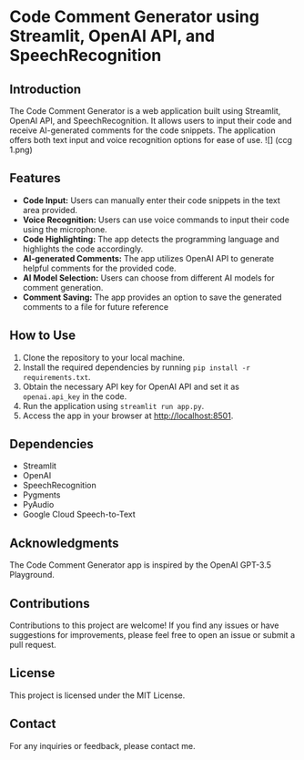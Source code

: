 # Code Comment Generator using Streamlit, OpenAI API, and SpeechRecognition

## Introduction

The Code Comment Generator is a web application built using Streamlit, OpenAI API, and SpeechRecognition. It allows users to input their code and receive AI-generated comments for the code snippets. The application offers both text input and voice recognition options for ease of use.
![] (ccg 1.png)
## Features

- **Code Input:** Users can manually enter their code snippets in the text area provided.
- **Voice Recognition:** Users can use voice commands to input their code using the microphone.
- **Code Highlighting:** The app detects the programming language and highlights the code accordingly.
- **AI-generated Comments:** The app utilizes OpenAI API to generate helpful comments for the provided code.
- **AI Model Selection:** Users can choose from different AI models for comment generation.
- **Comment Saving:** The app provides an option to save the generated comments to a file for future reference



## How to Use

1. Clone the repository to your local machine.
2. Install the required dependencies by running `pip install -r requirements.txt`.
3. Obtain the necessary API key for OpenAI API and set it as `openai.api_key` in the code.
4. Run the application using `streamlit run app.py`.
5. Access the app in your browser at [http://localhost:8501](http://localhost:8501).

## Dependencies

- Streamlit
- OpenAI
- SpeechRecognition
- Pygments
- PyAudio
- Google Cloud Speech-to-Text

## Acknowledgments

The Code Comment Generator app is inspired by the OpenAI GPT-3.5 Playground.

## Contributions

Contributions to this project are welcome! If you find any issues or have suggestions for improvements, please feel free to open an issue or submit a pull request.

## License

This project is licensed under the MIT License.

## Contact

For any inquiries or feedback, please contact me.
